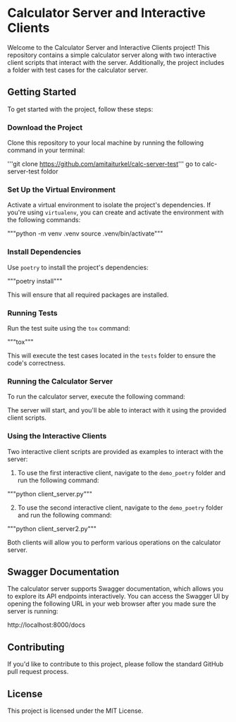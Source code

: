 # Calculator Server and Interactive Clients

Welcome to the Calculator Server and Interactive Clients project! This repository contains a simple calculator server along with two interactive client scripts that interact with the server. Additionally, the project includes a folder with test cases for the calculator server.

## Getting Started

To get started with the project, follow these steps:

### Download the Project

Clone this repository to your local machine by running the following command in your terminal:

'''git clone https://github.com/amitaiturkel/calc-server-test'''
go to calc-server-test foldor 

### Set Up the Virtual Environment

Activate a virtual environment to isolate the project's dependencies. If you're using `virtualenv`, you can create and activate the environment with the following commands:

"""python -m venv .venv
source .venv/bin/activate"""


### Install Dependencies

Use `poetry` to install the project's dependencies:

"""poetry install"""


This will ensure that all required packages are installed.

### Running Tests

Run the test suite using the `tox` command:

"""tox"""


This will execute the test cases located in the `tests` folder to ensure the code's correctness.

### Running the Calculator Server

To run the calculator server, execute the following command:


The server will start, and you'll be able to interact with it using the provided client scripts.

### Using the Interactive Clients

Two interactive client scripts are provided as examples to interact with the server:

1. To use the first interactive client, navigate to the `demo_poetry` folder and run the following command:

"""python client_server.py"""

2. To use the second interactive client, navigate to the `demo_poetry` folder and run the following command:

"""python client_server2.py"""


Both clients will allow you to perform various operations on the calculator server.

## Swagger Documentation

The calculator server supports Swagger documentation, which allows you to explore its API endpoints interactively. You can access the Swagger UI by opening the following URL in your web browser after you made sure the server is running:

http://localhost:8000/docs


## Contributing

If you'd like to contribute to this project, please follow the standard GitHub pull request process.

## License

This project is licensed under the MIT License.

